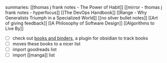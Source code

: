 summaries:
[[thomas j frank notes - The Power of Habit]]
[[mirror - thomas j frank notes - hyperfocus]]
[[The DevOps Handbook]]
[[Range - Why Generalists Triumph in a Specialized World]]
[[no silver bullet notes]]
[[Art of giving feedback]]
[[A Philosophy of Software Design]]
[[Algorithms to Live By]]

 - [ ] check out [books and binders](https://anthonyamar.fr/Projects/Books+and+Binders), a plugin for obsidian to track books
 - [ ] moves these books to a nicer list
 - [ ] import goodreads list
 - [ ] import [[manga]] list
